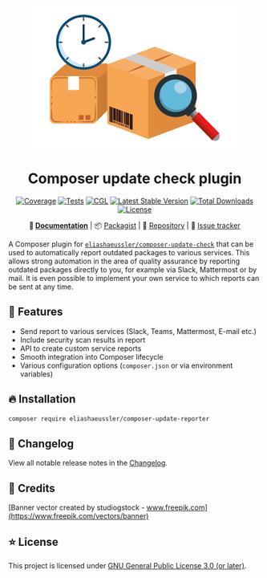 <div align="center">

![Logo](docs/assets/img/logo.png)

# Composer update check plugin

[![Coverage](https://sonarcloud.io/api/project_badges/measure?project=eliashaeussler_composer-update-reporter&metric=coverage)](https://sonarcloud.io/dashboard?id=eliashaeussler_composer-update-reporter)
[![Tests](https://github.com/eliashaeussler/composer-update-reporter/actions/workflows/tests.yaml/badge.svg)](https://github.com/eliashaeussler/composer-update-reporter/actions/workflows/tests.yaml)
[![CGL](https://github.com/eliashaeussler/composer-update-reporter/actions/workflows/cgl.yaml/badge.svg)](https://github.com/eliashaeussler/composer-update-reporter/actions/workflows/cgl.yaml)
[![Latest Stable Version](http://poser.pugx.org/eliashaeussler/composer-update-reporter/v)](https://packagist.org/packages/eliashaeussler/composer-update-reporter)
[![Total Downloads](http://poser.pugx.org/eliashaeussler/composer-update-reporter/downloads)](https://packagist.org/packages/eliashaeussler/composer-update-reporter)
[![License](http://poser.pugx.org/eliashaeussler/composer-update-reporter/license)](LICENSE.md)

**:orange_book:&nbsp;[Documentation](https://docs.elias-haeussler.de/composer-update-reporter/)** |
:package:&nbsp;[Packagist](https://packagist.org/packages/eliashaeussler/composer-update-reporter) |
:floppy_disk:&nbsp;[Repository](https://github.com/eliashaeussler/composer-update-reporter) |
:bug:&nbsp;[Issue tracker](https://github.com/eliashaeussler/composer-update-reporter/issues)

</div>

A Composer plugin for 
[`eliashaeussler/composer-update-check`](https://github.com/eliashaeussler/composer-update-check)
that can be used to automatically report outdated packages to various services. This allows strong
automation in the area of quality assurance by reporting outdated packages directly to you, for
example via Slack, Mattermost or by mail. It is even possible to implement your own service to
which reports can be sent at any time.

## :rocket: Features

* Send report to various services (Slack, Teams, Mattermost, E-mail etc.)
* Include security scan results in report
* API to create custom service reports
* Smooth integration into Composer lifecycle
* Various configuration options (`composer.json` or via environment variables)

## :fire: Installation

```bash
composer require eliashaeussler/composer-update-reporter
```

## :ship: Changelog

View all notable release notes in the [Changelog](CHANGELOG.md).

## :gem: Credits

[Banner vector created by studiogstock - www.freepik.com](https://www.freepik.com/vectors/banner)

## :star: License

This project is licensed under [GNU General Public License 3.0 (or later)](LICENSE.md).
